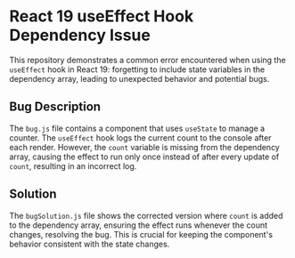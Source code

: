 # React 19 useEffect Hook Dependency Issue

This repository demonstrates a common error encountered when using the `useEffect` hook in React 19: forgetting to include state variables in the dependency array, leading to unexpected behavior and potential bugs.

## Bug Description

The `bug.js` file contains a component that uses `useState` to manage a counter. The `useEffect` hook logs the current count to the console after each render.  However, the `count` variable is missing from the dependency array, causing the effect to run only once instead of after every update of `count`, resulting in an incorrect log.

## Solution

The `bugSolution.js` file shows the corrected version where `count` is added to the dependency array, ensuring the effect runs whenever the count changes, resolving the bug.  This is crucial for keeping the component's behavior consistent with the state changes.